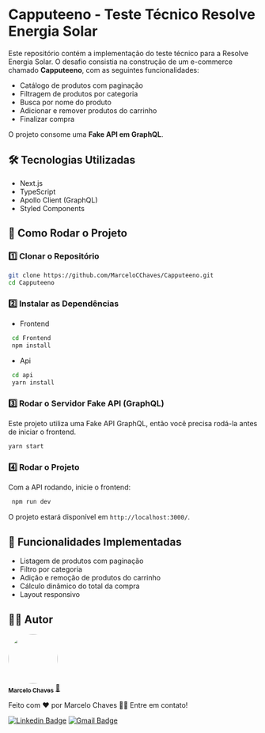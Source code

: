 # Capputeeno - Teste Técnico Resolve Energia Solar

Este repositório contém a implementação do teste técnico para a Resolve Energia Solar. O desafio consistia na construção de um e-commerce chamado **Capputeeno**, com as seguintes funcionalidades:

- Catálogo de produtos com paginação
- Filtragem de produtos por categoria
- Busca por nome do produto
- Adicionar e remover produtos do carrinho
- Finalizar compra

O projeto consome uma **Fake API em GraphQL**.

## 🛠 Tecnologias Utilizadas
- Next.js
- TypeScript
- Apollo Client (GraphQL)
- Styled Components

## 🚀 Como Rodar o Projeto

### 1️⃣ Clonar o Repositório
```bash
git clone https://github.com/MarceloCChaves/Capputeeno.git
cd Capputeeno
```

### 2️⃣ Instalar as Dependências
- Frontend
```bash
 cd Frontend
 npm install
```
- Api
```bash
 cd api
 yarn install
```

### 3️⃣ Rodar o Servidor Fake API (GraphQL)
Este projeto utiliza uma Fake API GraphQL, então você precisa rodá-la antes de iniciar o frontend.

```bash
yarn start
```

### 4️⃣ Rodar o Projeto
Com a API rodando, inicie o frontend:
```bash
 npm run dev
```
O projeto estará disponível em `http://localhost:3000/`.

## 📌 Funcionalidades Implementadas
- Listagem de produtos com paginação
- Filtro por categoria
- Adição e remoção de produtos do carrinho
- Cálculo dinâmico do total da compra
- Layout responsivo

## 👨‍💻 Autor

<a href="https://github.com/MarceloCChaves">
 <img style="border-radius: 50%;" src="https://avatars.githubusercontent.com/u/62251064?s=400&u=b1c8da11d91445ccb2d97b709ccbcd0524885d98&v=4" width="100px;" alt=""/>
 <br />
 <sub><b>Marcelo Chaves</b></sub></a> <a href="https://avatars.githubusercontent.com/u/62251064?s=400&u=b1c8da11d91445ccb2d97b709ccbcd0524885d98&v=4" title="Marcelo">🚀</a>


Feito com ❤️ por Marcelo Chaves 👋🏽 Entre em contato!

[![Linkedin Badge](https://img.shields.io/badge/-Marcelo-blue?style=flat-square&logo=Linkedin&logoColor=white&link=https://www.linkedin.com/in/marcelocchaves/)](https://www.linkedin.com/in/marcelocchaves/) 
[![Gmail Badge](https://img.shields.io/badge/-Marcelochaves20000@gmail.com-c14438?style=flat-square&logo=Gmail&logoColor=white&link=mailto:Marcelochaves20000@gmail.com)](mailto:Marcelochaves20000@gmail.com)

